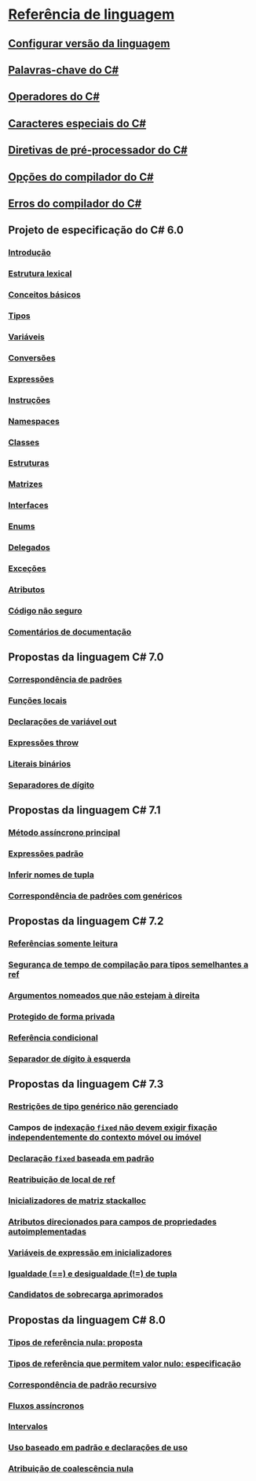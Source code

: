 # [Referência de linguagem](index.md)
## [Configurar versão da linguagem](configure-language-version.md)
## [Palavras-chave do C#](keywords/)
## [Operadores do C#](operators/)
## [Caracteres especiais do C#](tokens/)

## [Diretivas de pré-processador do C#](preprocessor-directives/)
## [Opções do compilador do C#](compiler-options/)
## [Erros do compilador do C#](compiler-messages/)
## Projeto de especificação do C# 6.0
### [Introdução](../../../_csharplang/spec/introduction.md)
### [Estrutura lexical](../../../_csharplang/spec/lexical-structure.md)
### [Conceitos básicos](../../../_csharplang/spec/basic-concepts.md)
### [Tipos](../../../_csharplang/spec/types.md)
### [Variáveis](../../../_csharplang/spec/variables.md)
### [Conversões](../../../_csharplang/spec/conversions.md)
### [Expressões](../../../_csharplang/spec/expressions.md)
### [Instruções](../../../_csharplang/spec/statements.md)
### [Namespaces](../../../_csharplang/spec/namespaces.md)
### [Classes](../../../_csharplang/spec/classes.md)
### [Estruturas](../../../_csharplang/spec/structs.md)
### [Matrizes](../../../_csharplang/spec/arrays.md)
### [Interfaces](../../../_csharplang/spec/interfaces.md)
### [Enums](../../../_csharplang/spec/enums.md)
### [Delegados](../../../_csharplang/spec/delegates.md)
### [Exceções](../../../_csharplang/spec/exceptions.md)
### [Atributos](../../../_csharplang/spec/attributes.md)
### [Código não seguro](../../../_csharplang/spec/unsafe-code.md)
### [Comentários de documentação](../../../_csharplang/spec/documentation-comments.md)
## Propostas da linguagem C# 7.0
### [Correspondência de padrões](../../../_csharplang/proposals/csharp-7.0/pattern-matching.md)
### [Funções locais](../../../_csharplang/proposals/csharp-7.0/local-functions.md)
### [Declarações de variável out](../../../_csharplang/proposals/csharp-7.0/out-var.md)
### [Expressões throw](../../../_csharplang/proposals/csharp-7.0/throw-expression.md)
### [Literais binários](../../../_csharplang/proposals/csharp-7.0/binary-literals.md)
### [Separadores de dígito](../../../_csharplang/proposals/csharp-7.0/digit-separators.md)
## Propostas da linguagem C# 7.1
### [Método assíncrono principal](../../../_csharplang/proposals/csharp-7.1/async-main.md)
### [Expressões padrão](../../../_csharplang/proposals/csharp-7.1/target-typed-default.md)
### [Inferir nomes de tupla](../../../_csharplang/proposals/csharp-7.1/infer-tuple-names.md)
### [Correspondência de padrões com genéricos](../../../_csharplang/proposals/csharp-7.1/generics-pattern-match.md)
## Propostas da linguagem C# 7.2
### [Referências somente leitura](../../../_csharplang/proposals/csharp-7.2/readonly-ref.md)
### [Segurança de tempo de compilação para tipos semelhantes a ref](../../../_csharplang/proposals/csharp-7.2/span-safety.md)
### [Argumentos nomeados que não estejam à direita](../../../_csharplang/proposals/csharp-7.2/non-trailing-named-arguments.md)
### [Protegido de forma privada](../../../_csharplang/proposals/csharp-7.2/private-protected.md)
### [Referência condicional](../../../_csharplang/proposals/csharp-7.2/conditional-ref.md)
### [Separador de dígito à esquerda](../../../_csharplang/proposals/csharp-7.2/leading-separator.md)
## Propostas da linguagem C# 7.3
### [Restrições de tipo genérico não gerenciado](../../../_csharplang/proposals/csharp-7.3/blittable.md)
### Campos de [indexação `fixed` não devem exigir fixação independentemente do contexto móvel ou imóvel](../../../_csharplang/proposals/csharp-7.3/indexing-movable-fixed-fields.md)
### [Declaração `fixed` baseada em padrão](../../../_csharplang/proposals/csharp-7.3/pattern-based-fixed.md)
### [Reatribuição de local de ref](../../../_csharplang/proposals/csharp-7.3/ref-local-reassignment.md)
### [Inicializadores de matriz stackalloc](../../../_csharplang/proposals/csharp-7.3/stackalloc-array-initializers.md)
### [Atributos direcionados para campos de propriedades autoimplementadas](../../../_csharplang/proposals/csharp-7.3/auto-prop-field-attrs.md)
### [Variáveis de expressão em inicializadores](../../../_csharplang/proposals/csharp-7.3/expression-variables-in-initializers.md)
### [Igualdade (==) e desigualdade (!=) de tupla](../../../_csharplang/proposals/csharp-7.3/tuple-equality.md)
### [Candidatos de sobrecarga aprimorados](../../../_csharplang/proposals/csharp-7.3/improved-overload-candidates.md)
## Propostas da linguagem C# 8.0
### [Tipos de referência nula: proposta](../../../_csharplang/proposals/csharp-8.0/nullable-reference-types.md)
### [Tipos de referência que permitem valor nulo: especificação](../../../_csharplang/proposals/csharp-8.0/nullable-reference-types-specification.md)
### [Correspondência de padrão recursivo](../../../_csharplang/proposals/csharp-8.0/patterns.md)
### [Fluxos assíncronos](../../../_csharplang/proposals/csharp-8.0/async-streams.md)
### [Intervalos](../../../_csharplang/proposals/csharp-8.0/ranges.md)
### [Uso baseado em padrão e declarações de uso](../../../_csharplang/proposals/csharp-8.0/using.md)
### [Atribuição de coalescência nula](../../../_csharplang/proposals/csharp-8.0/null-coalescing-assignment.md)


